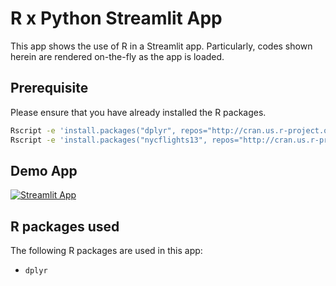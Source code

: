# R x Python Streamlit App

This app shows the use of R in a Streamlit app. Particularly, codes shown herein are rendered on-the-fly as the app is loaded.

## Prerequisite
Please ensure that you have already installed the R packages.
```bash
Rscript -e 'install.packages("dplyr", repos="http://cran.us.r-project.org")'
Rscript -e 'install.packages("nycflights13", repos="http://cran.us.r-project.org")'
```

## Demo App

[![Streamlit App](https://static.streamlit.io/badges/streamlit_badge_black_white.svg)](https://vinboxx-r-demo-dsb-10.streamlit.app/)

## R packages used
The following R packages are used in this app:
- `dplyr`
